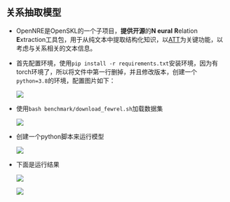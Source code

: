 ## 关系抽取模型

+ OpenNRE是OpenSKL的一个子项目，**提供开源**的**N eural** **R**elation **E**xtraction工具包，用于从纯文本中提取结构化知识，以[ATT](https://aclanthology.org/P16-1200.pdf)为关键功能，以考虑与关系相关的文本信息。

+ 首先配置环境，使用`pip install -r requirements.txt`安装环境，因为有torch环境了，所以将文件中第一行删掉，并且修改版本，创建一个`python=3.8`的环境，配置图片如下：

  ![](E:\summerwork\week6\img\关系抽取环境配置.png)

+ 使用`bash benchmark/download_fewrel.sh`加载数据集

  ![](E:\summerwork\week6\img\关系抽取加载数据集.png)

+ 创建一个python脚本来运行模型

  ![](E:\summerwork\week6\img\关系抽取脚本.png)

+ 下面是运行结果

  ![](E:\summerwork\week6\img\关系抽取结果1.png)

  ![](E:\summerwork\week6\img\关系抽取结果2.png)